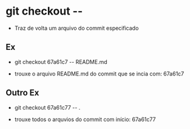 # git checkout -- <arquivo>
- Traz de volta um arquivo do commit especificado

## Ex
- git checkout 67a61c7 -- README.md

- trouxe o arquivo README.md do commit que se incia com: 67a61c7

## Outro Ex
- git checkout 67a61c77 -- .

- trouxe todos o arquvios do commit com início: 67a61c77
